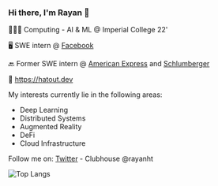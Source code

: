 ### Hi there, I'm Rayan 👋
👨🏽‍🎓 Computing - AI & ML @ Imperial College 22'

🖥️ SWE intern @ [Facebook](https://facebook.com)

🔙 Former SWE intern @ [American Express](https://americanexpress.com) and [Schlumberger](https://www.slb.com)

🔗 https://hatout.dev

My interests currently lie in the following areas:
- Deep Learning
- Distributed Systems
- Augmented Reality
- DeFi
- Cloud Infrastructure

Follow me on: [Twitter](https://twitter.com/rayanhtt) - Clubhouse @rayanht

![Top Langs](https://github-readme-stats.vercel.app/api/top-langs/?username=rayanht&layout=compact&langs_count=8) 
